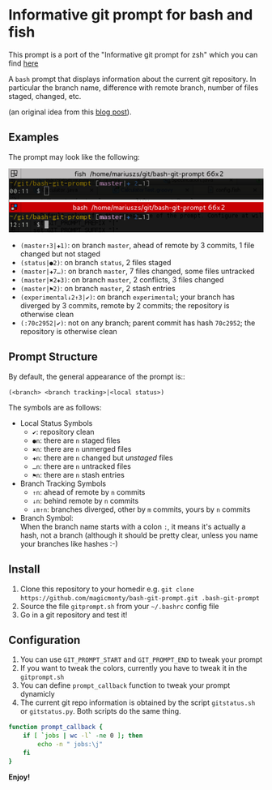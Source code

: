 # Informative git prompt for bash and fish

This prompt is a port of the "Informative git prompt for zsh" which you can find [here](https://github.com/olivierverdier/zsh-git-prompt)

A ``bash`` prompt that displays information about the current git repository.
In particular the branch name, difference with remote branch, number of files staged, changed, etc.

(an original idea from this [blog post][]).

## Examples

The prompt may look like the following: 

![Example prompt](gitprompt.png)

* ``(master↑3|✚1)``: on branch ``master``, ahead of remote by 3 commits, 1 file changed but not staged
* ``(status|●2)``: on branch ``status``, 2 files staged
* ``(master|✚7…)``: on branch ``master``, 7 files changed, some files untracked
* ``(master|✖2✚3)``: on branch ``master``, 2 conflicts, 3 files changed
* ``(master|⚑2)``: on branch ``master``, 2 stash entries
* ``(experimental↓2↑3|✔)``: on branch ``experimental``; your branch has diverged by 3 commits, remote by 2 commits; the repository is otherwise clean
* ``(:70c2952|✔)``: not on any branch; parent commit has hash ``70c2952``; the repository is otherwise clean

##  Prompt Structure

By default, the general appearance of the prompt is::

    (<branch> <branch tracking>|<local status>)

The symbols are as follows:

- Local Status Symbols
  - ``✔``: repository clean
  - ``●n``: there are ``n`` staged files
  - ``✖n``: there are ``n`` unmerged files
  - ``✚n``: there are ``n`` changed but *unstaged* files
  - ``…n``: there are ``n`` untracked files
  - ``⚑n``: there are ``n`` stash entries
- Branch Tracking Symbols
  - ``↑n``: ahead of remote by ``n`` commits
  - ``↓n``: behind remote by ``n`` commits
  - ``↓m↑n``: branches diverged, other by ``m`` commits, yours by ``n`` commits
- Branch Symbol:<br />
  	When the branch name starts with a colon ``:``, it means it's actually a hash, not a branch (although it should be pretty clear, unless you name your branches like hashes :-)

## Install

1. Clone this repository to your homedir
   e.g. ``git clone https://github.com/magicmonty/bash-git-prompt.git .bash-git-prompt``
2. Source the file ``gitprompt.sh`` from your ``~/.bashrc`` config file
3. Go in a git repository and test it!

## Configuration

1. You can use ``GIT_PROMPT_START`` and ``GIT_PROMPT_END`` to tweak your prompt
2. If you want to tweak the colors,
   currently you have to tweak it in the ``gitprompt.sh``
3. You can define ``prompt_callback`` function to tweak your prompt dynamicly
4. The current git repo information is obtained by the script `gitstatus.sh` or
   `gitstatus.py`.  Both scripts do the same thing.

```sh
function prompt_callback {
    if [ `jobs | wc -l` -ne 0 ]; then
        echo -n " jobs:\j"
    fi
}
```

**Enjoy!**

[blog post]: http://sebastiancelis.com/2009/nov/16/zsh-prompt-git-users/
